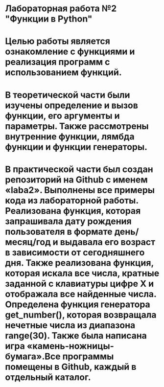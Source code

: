# Лабораторная работа №2 "Функции в Python" 
# Целью работы является ознакомление с функциями и реализация программ с использованием функций.
# В теоретической части были изучены определение и вызов функции, его аргументы и параметры. Также рассмотрены внутренние функции, лямбда функции и функции генераторы.
# В практической части был создан репозиторий на Github с именем «laba2». Выполнены все примеры кода из лабораторной работы. Реализована функция, которая запрашивала дату рождения пользователя в формате день/месяц/год и выдавала его возраст в зависимости от сегодняшнего дня. Также реализована функция, которая искала все числа, кратные заданной с клавиатуры цифре X и отображала все найденные числа. Определена функция генератора get_number(), которая возвращала нечетные числа из диапазона range(30). Также была написана игра «камень-ножницы-бумага».Все программы помещены в Github, каждый в отдельный каталог.
